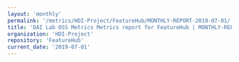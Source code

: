 ```yaml
---
layout: 'monthly'
permalink: '/metrics/HDI-Project/FeatureHub/MONTHLY-REPORT-2019-07-01/'
title: 'DAI Lab OSS Metrics Metrics report for FeatureHub | MONTHLY-REPORT-2019-07-01'
organization: 'HDI-Project'
repository: 'FeatureHub'
current_date: '2019-07-01'
---
```

